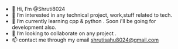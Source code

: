 - 👋 Hi, I’m @Shruti8024
- 👀 I’m interested in any technical project, work,stuff related to tech.
- 🌱 I’m currently learning cpp & python . Soon i'll be going for development also.
- 💞️ I’m looking to collaborate on any project .
- 📫 contact me through my email shrutisahu8024@gmail.com

<!---
Shruti8024/Shruti8024 is a ✨ special ✨ repository because its `README.md` (this file) appears on your GitHub profile.
You can click the Preview link to take a look at your changes.
--->
